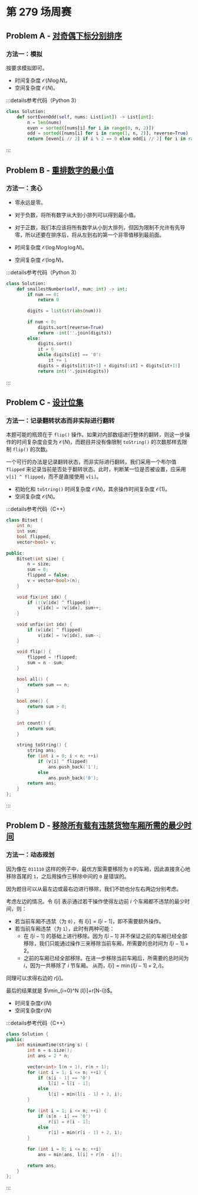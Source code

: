# 第 279 场周赛

## Problem A - [对奇偶下标分别排序](https://leetcode.cn/problems/sort-even-and-odd-indices-independently/)

### 方法一：模拟

按要求模拟即可。

- 时间复杂度 $\mathcal{O}(N\log N)$。
- 空间复杂度 $\mathcal{O}(N)$。

:::details参考代码（Python 3）

```python
class Solution:
    def sortEvenOdd(self, nums: List[int]) -> List[int]:
        n = len(nums)
        even = sorted([nums[i] for i in range(0, n, 2)])
        odd = sorted([nums[i] for i in range(1, n, 2)], reverse=True)
        return [even[i // 2] if i % 2 == 0 else odd[i // 2] for i in range(n)]
```

:::

## Problem B - [重排数字的最小值](https://leetcode.cn/problems/smallest-value-of-the-rearranged-number/)

### 方法一：贪心

- 零永远是零。
- 对于负数，将所有数字从大到小排列可以得到最小值。
- 对于正数，我们本应该将所有数字从小到大排列，但因为限制不允许有先导零，所以还要在排序后，将从左到右的第一个非零值移到最前面。

- 时间复杂度 $\mathcal{O}(\log N\log\log N)$。
- 空间复杂度 $\mathcal{O}(\log N)$。

:::details参考代码（Python 3）

```python
class Solution:
    def smallestNumber(self, num: int) -> int:
        if num == 0:
            return 0
        
        digits = list(str(abs(num)))
        
        if num < 0:
            digits.sort(reverse=True)
            return -int(''.join(digits))
        else:
            digits.sort()
            it = 0
            while digits[it] == '0':
                it += 1
            digits = digits[it:it+1] + digits[:it] + digits[it+1:]
            return int(''.join(digits))
```

:::

## Problem C - [设计位集](https://leetcode.cn/problems/design-bitset/)

### 方法一：记录翻转状态而非实际进行翻转

本题可能的瓶颈在于 `flip()` 操作。如果对内部数组进行整体的翻转，则这一步操作的时间复杂度会变为 $\mathcal{O}(N)$，而题目并没有像限制 `toString()` 的次数那样去限制 `flip()` 的次数。

一个可行的办法是记录翻转状态，而非实际进行翻转。我们采用一个布尔值 `flipped` 来记录当前是否处于翻转状态。此时，判断某一位是否被设置，应采用 `v[i] ^ flipped`，而不是直接使用 `v[i]`。

- 初始化和 `toString()` 时间复杂度 $\mathcal{O}(N)$，其余操作时间复杂度 $\mathcal{O}(1)$。
- 空间复杂度 $\mathcal{O}(N)$。

:::details参考代码（C++）

```cpp
class Bitset {
    int n;
    int sum;
    bool flipped;
    vector<bool> v;
    
public:
    Bitset(int size) {
        n = size;
        sum = 0;
        flipped = false;
        v = vector<bool>(n);
    }
    
    void fix(int idx) {
        if (!(v[idx] ^ flipped))
            v[idx] = !v[idx], sum++;
    }
    
    void unfix(int idx) {
        if (v[idx] ^ flipped)
            v[idx] = !v[idx], sum--;
    }
    
    void flip() {
        flipped = !flipped;
        sum = n - sum;
    }
    
    bool all() {
        return sum == n;
    }
    
    bool one() {
        return sum > 0;
    }
    
    int count() {
        return sum;
    }
    
    string toString() {
        string ans;
        for (int i = 0; i < n; ++i)
            if (v[i] ^ flipped)
                ans.push_back('1');
            else
                ans.push_back('0');
        return ans;
    }
};
```

:::

## Problem D - [移除所有载有违禁货物车厢所需的最少时间](https://leetcode.cn/problems/minimum-time-to-remove-all-cars-containing-illegal-goods/)

### 方法一：动态规划

因为像在 `011110` 这样的例子中，最优方案需要移除为 `0` 的车厢，因此直接贪心地移除首尾的 `1`，之后用操作三移除中间的 `0` 是错误的。

因为题目可以从最左边或最右边进行移除，我们不妨也分左右两边分别考虑。

考虑左边的情况。令 $l[i]$ 表示通过若干操作使得左边前 $i$ 个车厢都不违禁的最少时间，则：

- 若当前车厢不违禁（为 `0`），有 $l[i] = l[i - 1]$，即不需要额外操作。
- 若当前车厢违禁（为 `1`），此时有两种可能：
    - 在 $l[i - 1]$ 的基础上进行移除。因为 $l[i - 1]$ 并不保证之前的车厢已经全部移除，我们只能通过操作三来移除当前车厢，所需要的总时间为 $l[i-1] + 2$。
    - 之前的车厢已经全部移除。在进一步移除当前车厢后，所需要的总时间为 $i$，因为一共移除了 $i$ 节车厢。
    从而，$l[i] = \min(l[i-1] + 2, i)$。
    
同理可以求得右边的 $r[i]$。

最后的结果就是 $\min_{i=0}^N (l[i]+r[N-i])$。

- 时间复杂度$\mathcal{O}(N)$
- 空间复杂度$\mathcal{O}(N)$

:::details参考代码（C++）

```cpp
class Solution {
public:
    int minimumTime(string s) {
        int n = s.size();
        int ans = 2 * n;
        
        vector<int> l(n + 1), r(n + 1);
        for (int i = 1; i <= n; ++i) {
            if (s[i - 1] == '0')
                l[i] = l[i - 1];
            else
                l[i] = min(l[i - 1] + 2, i);
        }
        
        for (int i = 1; i <= n; ++i) {
            if (s[n - i] == '0')
                r[i] = r[i - 1];
            else
                r[i] = min(r[i - 1] + 2, i);
        }
        
        for (int i = 0; i <= n; ++i)
            ans = min(ans, l[i] + r[n - i]);
        
        return ans;
    }
};
```

:::
